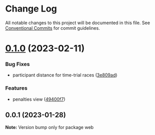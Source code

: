 # Change Log

All notable changes to this project will be documented in this file.
See [Conventional Commits](https://conventionalcommits.org) for commit guidelines.

# [0.1.0](https://github.com/iagocanalejas/r4l/compare/v0.0.1...v0.1.0) (2023-02-11)


### Bug Fixes

* participant distance for time-trial races ([3e809ad](https://github.com/iagocanalejas/r4l/commit/3e809adc9b2e7c76f52d0f6db3c61963b590e930))


### Features

* penalties view ([49400f7](https://github.com/iagocanalejas/r4l/commit/49400f7f1282c3066f1342128dd383313a50b58f))





## 0.0.1 (2023-01-28)

**Note:** Version bump only for package web
